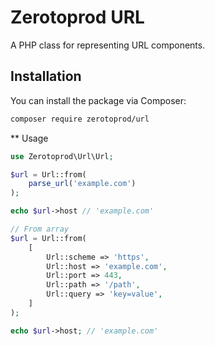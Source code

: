 # Zerotoprod URL

A PHP class for representing URL components.

## Installation

You can install the package via Composer:

```bash
composer require zerotoprod/url
```

** Usage
```php
use Zerotoprod\Url\Url;

$url = Url::from(
    parse_url('example.com')
); 

echo $url->host // 'example.com'

// From array 
$url = Url::from(
    [
        Url::scheme => 'https',
        Url::host => 'example.com',
        Url::port => 443,
        Url::path => '/path',
        Url::query => 'key=value',
    ]
);

echo $url->host; // 'example.com'
```
